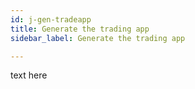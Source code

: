 ```yaml
---
id: j-gen-tradeapp
title: Generate the trading app
sidebar_label: Generate the trading app

---
```

text here